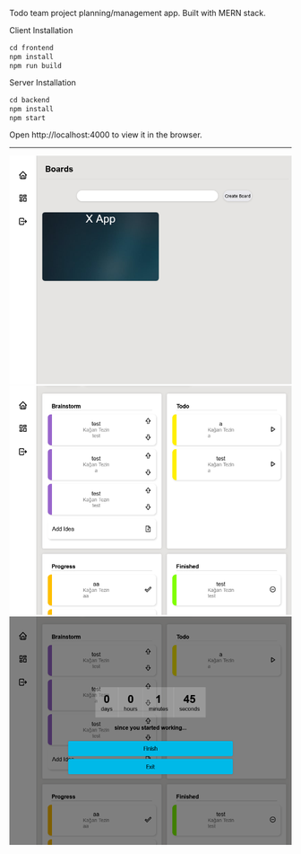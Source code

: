 Todo team project planning/management app. Built with MERN stack.

Client Installation
```
cd frontend
npm install
npm run build
```

Server Installation
```
cd backend
npm install
npm start
```
Open http://localhost:4000 to view it in the browser.

---
![Alt text](screenshots/ss0.png?raw=true "Screenshot 0")
![Alt text](screenshots/ss1.png?raw=true "Screenshot 1")
![Alt text](screenshots/ss2.png?raw=true "Screenshot 2")
